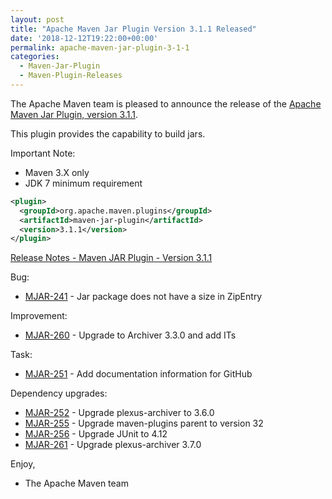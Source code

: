 ```yaml
---
layout: post
title: "Apache Maven Jar Plugin Version 3.1.1 Released"
date: '2018-12-12T19:22:00+00:00'
permalink: apache-maven-jar-plugin-3-1-1
categories:
  - Maven-Jar-Plugin
  - Maven-Plugin-Releases
---
```

The Apache Maven team is pleased to announce the release of the
[Apache Maven Jar Plugin, version 3.1.1](https://maven.apache.org/plugins/maven-jar-plugin/).

This plugin provides the capability to build jars.

Important Note:

* Maven 3.X only
* JDK 7 minimum requirement


```xml
<plugin>
  <groupId>org.apache.maven.plugins</groupId>
  <artifactId>maven-jar-plugin</artifactId>
  <version>3.1.1</version>
</plugin>
```

<!-- more -->

[Release Notes - Maven JAR Plugin - Version 3.1.1](https://issues.apache.org/jira/secure/ReleaseNote.jspa?projectId=12317526&version=12343046)


Bug:

* [MJAR-241](https://issues.apache.org/jira/browse/MJAR-241) - Jar package does not have a size in ZipEntry

Improvement:

* [MJAR-260](https://issues.apache.org/jira/browse/MJAR-260) - Upgrade to Archiver 3.3.0 and add ITs

Task:

* [MJAR-251](https://issues.apache.org/jira/browse/MJAR-251) - Add documentation information for GitHub

Dependency upgrades:

* [MJAR-252](https://issues.apache.org/jira/browse/MJAR-252) - Upgrade plexus-archiver to 3.6.0
* [MJAR-255](https://issues.apache.org/jira/browse/MJAR-255) - Upgrade maven-plugins parent to version 32
* [MJAR-256](https://issues.apache.org/jira/browse/MJAR-256) - Upgrade JUnit to 4.12
* [MJAR-261](https://issues.apache.org/jira/browse/MJAR-261) - Upgrade plexus-archiver 3.7.0

Enjoy,

- The Apache Maven team
